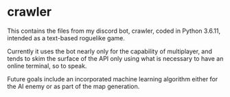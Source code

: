 # crawler
This contains the files from my discord bot, crawler, coded in Python 3.6.11, intended as a text-based roguelike game.

Currently it uses the bot nearly only for the capability of multiplayer, and tends to skim the surface of the API only using what is necessary to have an online terminal, so to speak.

Future goals include an incorporated machine learning algorithm either for the AI enemy or as part of the map generation. 
